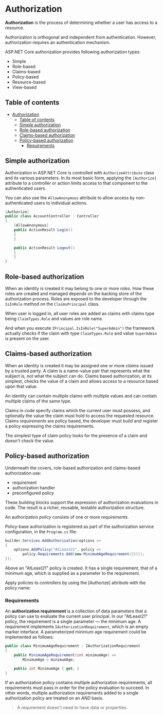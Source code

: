 # Authorization

**Authorization** is the process of determining whether a user has access to a resource.

Authorization is orthogonal and independent from authentication. However, authorization requires an authentication mechanism.

ASP.NET Core authorization provides following authorization types:

- Simple
- Role-based
- Claims-based
- Policy-based
- Resource-based
- View-based

## Table of contents

- [Authorization](#authorization)
  - [Table of contents](#table-of-contents)
  - [Simple authorization](#simple-authorization)
  - [Role-based authorization](#role-based-authorization)
  - [Claims-based authorization](#claims-based-authorization)
  - [Policy-based authorization](#policy-based-authorization)
    - [Requirements](#requirements)

## Simple authorization

Authorization in ASP.NET Core is controlled with `AuthorizeAttribute` class and its various parameters. In its most basic form, applying the `[Authorize]` attribute to a controller or action limits access to that component to the authenticated users.

You can also use the `AllowAnonymous` attribute to allow access by non-authenticated users to individual actions.

```csharp
[Authorize]
public class AccountController : Controller
{
    [AllowAnonymous]
    public ActionResult Login()
    {
    }

    public ActionResult Logout()
    {
    }
}
```

## Role-based authorization

When an identity is created it may belong to one or more *roles*. How these roles are created and managed depends on the backing store of the authorization process. Roles are exposed to the developer through the `IsInRole` method on the `ClaimsPrincipal` class.

When user is logged in, all user roles are added as claims with claims type being `ClaimTypes.Role` and values are role name.

And when you execute `IPrincipal.IsInRole("SuperAdmin")` the framework actually checks if the claim with type `ClaimTypes.Role` and value `SuperAdmin` is present on the user.

## Claims-based authorization

When an identity is created it may be assigned one or more *claims* issued by a trusted party. A claim is a name-value pair that represents what the subject is, not what the subject can do. Claims based authorization, at its simplest, checks the value of a claim and allows access to a resource based upon that value.

An identity can contain multiple claims with multiple values and can contain multiple claims of the same type.

Claims in code specify claims which the current user must possess, and optionally the value the claim must hold to access the requested resource. Claims *requirements* are policy based, the developer must build and register a policy expressing the claims requirements.

The simplest type of claim policy looks for the presence of a claim and doesn't check the value.

## Policy-based authorization

Underneath the covers, role-based authorization and claims-based authorization use:

- requirement
- authorization handler
- preconfigured policy

These building blocks support the expression of authorization evaluations in code. The result is a richer, reusable, testable authorization structure.

An authorization *policy* consists of one or more *requirements*.

Policy-base authorization is registered as part of the authorization service configuration, in the `Program.cs` file:

```csharp
builder.Services.AddAuthorization(options =>
{
    options.AddPolicy("AtLeast21", policy =>
        policy.Requirements.Add(new MinimumAgeRequirement(21)));
});
```

Above an "AtLeast21" policy is created. It has a single requirement, that of a minimum age, which is supplied as a parameter to the requirement.

Apply policies to controllers by using the [Authorize] attribute with the policy name:

### Requirements

An **authorization requirement** is a collection of data parameters that a policy can use to evaluate the current user principal. In our "AtLeast21" policy, the requirement is a single parameter — the minimum age. A requirement implements `IAuthorizationRequirement`, which is an empty marker interface. A parameterized minimum age requirement could be implemented as follows:

```csharp
public class MinimumAgeRequirement : IAuthorizationRequirement
{
    public MinimumAgeRequirement(int minimumAge) =>
        MinimumAge = minimumAge;

    public int MinimumAge { get; }
}
```

If an authorization policy contains multiple authorization requirements, all requirements must pass in order for the policy evaluation to succeed. In other words, multiple authorization requirements added to a single authorization policy are treated on an *AND* basis.

> A requirement doesn't need to have data or properties.

